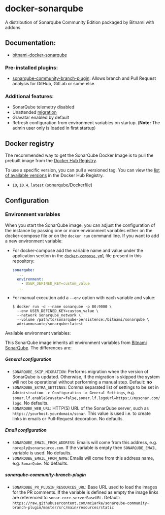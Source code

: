 # docker-sonarqube

A distribution of Sonarqube Community Edition packaged by Bitnami with addons.

## Documentation: 

- [bitnami-docker-sonarqube](https://github.com/bitnami/containers/tree/main/bitnami/sonarqube)

### Pre-installed plugins:

- [sonarqube-community-branch-plugin](https://github.com/mc1arke/sonarqube-community-branch-plugin): Allows branch and Pull Request analysis for GitHub, GitLab or some else. 

### Additional features:

- SonarQube telemetry disabled
- Unattended [migration](https://docs.sonarqube.org/latest/setup/upgrading)
- Gravatar enabled by default
- Refresh configuration from environment variables on startup. (**Note:** The admin user only is loaded in first startup)


## Docker registry

The recommended way to get the SonarQube Docker Image is to pull the prebuilt image from the [Docker Hub Registry](https://hub.docker.com/r/adrianmusante/sonarqube).

To use a specific version, you can pull a versioned tag. You can view the [list of available versions](https://hub.docker.com/r/adrianmusante/sonarqube/tags/) in the Docker Hub Registry. 

- [`10`, `10.4`, `latest` (sonarqube/Dockerfile)](https://github.com/adrianmusante/docker-sonarqube/blob/main/sonarqube/Dockerfile)


## Configuration

### Environment variables

When you start the SonarQube image, you can adjust the configuration of the instance by passing one or more environment variables either on the docker-compose file or on the `docker run` command line. If you want to add a new environment variable:

- For docker-compose add the variable name and value under the application section in the [`docker-compose.yml`](https://github.com/adrianmusante/docker-sonarqube/blob/main/docker-compose.example.yml) file present in this repository:

    ```yaml
    sonarqube:
      ...
      environment:
        - USER_DEFINED_KEY=custom_value
      ...
    ```

- For manual execution add a `--env` option with each variable and value:

    ```console
    $ docker run -d --name sonarqube -p 80:9000 \
      --env USER_DEFINED_KEY=custom_value \
      --network sonarqube_network \
      --volume /path/to/sonarqube-persistence:/bitnami/sonarqube \
      adrianmusante/sonarqube:latest
    ```

Available environment variables:

This SonarQube image inherits all environment variables from [Bitnami SonarQube](https://github.com/bitnami/containers/tree/main/bitnami/sonarqube#environment-variables). The differences are:

##### General configuration

- `SONARQUBE_SKIP_MIGRATION`: Performs migration when the version of SonarQube is updated. Otherwise, if the migration is skipped the system will not be operational without performing a manual step. Default: **no**
- `SONARQUBE_EXTRA_SETTINGS`: Comma separated list of settings to be set in `Administration -> Configuration -> General Settings`, e.g. `sonar.lf.enableGravatar=false,sonar.lf.logoUrl=https://mysonar.com/logo`. No defaults.
- `SONARQUBE_WEB_URL`: HTTP(S) URL of the SonarQube server, such as `https://yourhost.yourdomain/sonar`. This value is used i.e. to create links in emails or Pull-Request decoration. No defaults.

##### Email configuration

- `SONARQUBE_EMAIL_FROM_ADDRESS`: Emails will come from this address, e.g. `noreply@sonarsource.com`. If the variable is empty then `SONARQUBE_EMAIL` variable is used. No defaults.
- `SONARQUBE_EMAIL_FROM_NAME`: Emails will come from this address name, e.g. `SonarQube`. No defaults.

##### sonarqube-community-branch-plugin

- `SONARQUBE_PR_PLUGIN_RESOURCES_URL`: Base URL used to load the images for the PR comments. If the variable is defined as empty the image links are referenced to `sonar.core.serverBaseURL`. Default: `https://raw.githubusercontent.com/mc1arke/sonarqube-community-branch-plugin/master/src/main/resources/static`





